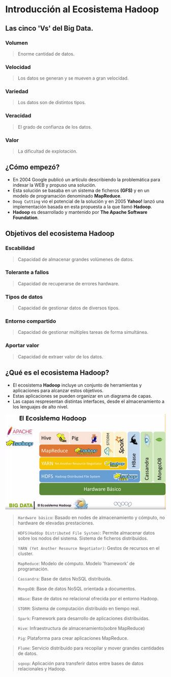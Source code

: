 # Introducción al Ecosistema Hadoop

## Las cinco 'Vs' del Big Data.

### Volumen
> Enorme cantidad de datos.

### Velocidad
> Los datos se generan y se mueven a gran velocidad.

### Variedad
> Los datos son de distintos tipos.
> 
### Veracidad
> El grado de confianza de los datos.

### Valor
> La dificultad de explotación.


## ¿Cómo empezó?

* En 2004 Google publicó un artículo describiendo la problemática para indexar la WEB y propuso una solución.
* Esta solución se basaba en un sistema de ficheros **(GFS)** y en un modelo de programación denominado **MapReduce**.
* `Doug Cutting` vio el potencial de la solución y en 2005 **Yahoo!** lanzó una implementación basada en esta propuesta a la que llamó **Hadoop**.
* **Hadoop** es desarrollado y mantenido por **The Apache Software Foundation**.

## Objetivos del ecosistema Hadoop

### Escabilidad
> Capacidad de almacenar grandes volúmenes de datos.
### Tolerante a fallos
> Capacidad de recuperarse de errores hardware.
### Tipos de datos
> Capacidad de gestionar datos de diversos tipos.
### Entorno compartido
> Capacidad de gestionar múltiples tareas de forma simultánea.
### Aportar valor
> Capacidad de extraer valor de los datos.

## ¿Qué es el ecosistema Hadoop?

* El ecosistema **Hadoop** incluye un conjunto de herramientas y aplicaciones para alcanzar estos objetivos.
* Estas aplicaciones se pueden organizar en un diagrama de capas.
* Las capas respresentan distintas interfaces, desde el almacenamiento a los lenguajes de alto nivel.

![Ecosistema](../images/01_ecosistema_hadoop.png)
> `Hardware básico`: Basado en nodes de almacenamiento y cómputo, no hardware de elevadas prestaciones.

> `HDFS(Haddop Distributed File System)`: Permite almacenar datos sobre los nodos del sistema. Sistema de ficheros distribuidos.

> `YARN (Yet Another Resource Negotiator)`: Gestos de recursos en el cluster.

> `MapReduce`: Modelo de cómputo.  Modelo 'framework' de programación.

> `Cassandra`: Base de datos NoSQL distribuida.

> `MongoDB`: Base de datos NoSQL orientada a documentos.

> `HBase`: Base de datos no relacional ofrecida por el entorno Hadoop.

> `STORM`: Sistema de computación distribuido en tiempo real.

> `Spark`: Framework para desarrollo de aplicaciones distribuidas.
 
> `Hive`: Infraestructura de almacenamiento(sobre MapReduce)

> `Pig`: Plataforma para crear aplicaciones MapReduce.

> `Flume`: Servicio distribuido para recopilar y mover grandes cantidades de datos.

> `sqoop`: Aplicación para transferir datos entre bases de datos relacionales y Hadoop.

